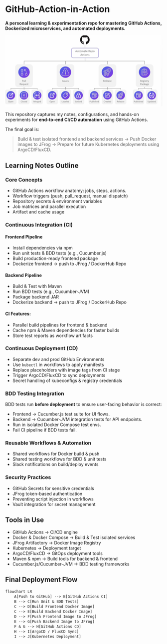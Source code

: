 # GitHub-Action-in-Action

__A personal learning & experimentation repo for mastering GitHub Actions, Dockerized microservices, and automated deployments.__

![](./pics/github-automated-cicd.png)

This repository captures my notes, configurations, and hands-on experiments for **end-to-end CI/CD automation** using GitHub Actions.

The final goal is: 

> Build & test isolated frontend and backend services → Push Docker images to JFrog → Prepare for future Kubernetes deployments using ArgoCD/FluxCD.

## Learning Notes Outline 

### Core Concepts 
- GitHub Actions workflow anatomy: jobs, steps, actions. 
- Workflow triggers (push, pull_request, manual dispatch)
- Repository secrets & environment variables
- Job matrices and parallel execution 
- Artifact and cache usage 

### Continuous Integration (CI)
#### Frontend Pipeline
- Install dependencies via npm 
- Run unit tests & BDD tests (e.g., Cucumber.js)
- Build production-ready frontend package 
- Dockerize frontend -> push to JFrog / DockerHub Repo 

#### Backend Pipeline 
- Build & Test with Maven 
- Run BDD tests (e.g., Cucumber-JVM)
- Package backend JAR 
- Dockerize backend -> push to JFrog / DockerHub Repo 

#### CI Features: 
- Parallel build pipelines for frontend & backend 
- Cache npm & Maven dependencies for faster builds 
- Store test reports as workflow artifacts 


### Continuous Deployment (CD)
- Separate dev and prod GitHub Environments 
- Use `kubectl` in workflows to apply manifests
- Replace placeholders with image tags from CI stage
- Trigger ArgoCD/FluxCD to sync deployments
- Secret handling of kubeconfigs & registry credentials 

### BDD Testing Integration 
BDD tests run **before deployment** to ensure user-facing behavior is correct:
- Frontend -> Cucumber.js test suite for UI flows. 
- Backend -> Cucumber-JVM integration tests for API endpoints. 
- Run in isolated Docker Compose test envs. 
- Fail CI pipeline if BDD tests fail. 

### Reusable Workflows & Automation 
- Shared workflows for Docker build & push
- Shared testing workflows for BDD & unit tests
- Slack notifications on build/deploy events

### Security Practices 
- GitHub Secrets for sensitive credentials
- JFrog token-based authentication
- Preventing script injection in workflows
- Vault integration for secret management

## Tools in Use 
- GitHub Actions -> CI/CD engine 
- Docker & Docker Compose -> Build & Test isolated services
- JFrog Artifactory -> Docker Image Registry 
- Kubernetes -> Deployment target 
- ArgoCD/FluxCD -> GitOps deployment tools 
- Maven & npm -> Build tools for backend & frontend 
- Cucumber.js/Cucumber-JVM -> BDD testing frameworks 

## Final Deployment Flow 
```mermaid 
flowchart LR
    A[Push to GitHub] --> B[GitHub Actions CI]
    B --> C[Run Unit & BDD Tests]
    C --> D[Build Frontend Docker Image]
    C --> E[Build Backend Docker Image]
    D --> F[Push Frontend Image to JFrog]
    E --> G[Push Backend Image to JFrog]
    F & G --> H[GitHub Actions CD]
    H --> I[ArgoCD / FluxCD Sync]
    I --> J[Kubernetes Deployment]
```
